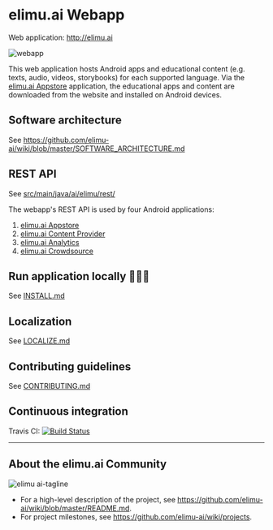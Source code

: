 # elimu.ai Webapp

Web application: http://elimu.ai

![webapp](https://user-images.githubusercontent.com/15718174/81133309-ccf02780-8f83-11ea-9759-ac390d25f68b.png)

This web application hosts Android apps and educational content (e.g. texts, audio, videos, storybooks) for each supported language. Via the [elimu.ai Appstore](https://github.com/elimu-ai/appstore) application, the educational apps and content are downloaded from the website and installed on Android devices.

## Software architecture

See https://github.com/elimu-ai/wiki/blob/master/SOFTWARE_ARCHITECTURE.md

## REST API

See [src/main/java/ai/elimu/rest/](src/main/java/ai/elimu/rest/)

The webapp's REST API is used by four Android applications:
  1. [elimu.ai Appstore](https://github.com/elimu-ai/appstore)
  1. [elimu.ai Content Provider](https://github.com/elimu-ai/content-provider)
  1. [elimu.ai Analytics](https://github.com/elimu-ai/analytics)
  1. [elimu.ai Crowdsource](https://github.com/elimu-ai/crowdsource)

## Run application locally 👩🏽‍💻
See [INSTALL.md](INSTALL.md)

## Localization
See [LOCALIZE.md](LOCALIZE.md)

## Contributing guidelines
See [CONTRIBUTING.md](CONTRIBUTING.md)

## Continuous integration
Travis CI: [![Build Status](https://travis-ci.org/elimu-ai/webapp.svg)](https://travis-ci.org/elimu-ai/webapp)

---

## About the elimu.ai Community

![elimu ai-tagline](https://user-images.githubusercontent.com/15718174/54360503-e8e88980-465c-11e9-9792-32b513105cf3.png)

 * For a high-level description of the project, see https://github.com/elimu-ai/wiki/blob/master/README.md.
 * For project milestones, see https://github.com/elimu-ai/wiki/projects.
